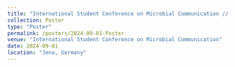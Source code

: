```yaml
---
title: "International Student Conference on Microbial Communication // Poster"
collection: Poster
type: "Poster"
permalink: /posters/2024-09-01-Poster
venue: "International Student Conference on Microbial Communication"
date: 2024-09-01
location: "Jena, Germany"
---
```



